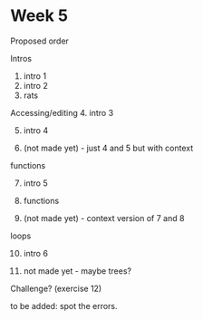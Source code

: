 # Week 5

Proposed order

Intros
1. intro 1
2. intro 2
3. rats

Accessing/editing
4. intro 3

5. intro 4

6. (not made yet) - just 4 and 5 but with context

functions

7. intro 5

8. functions

9. (not made yet) - context version of 7 and 8

loops

10. intro 6

11. not made yet - maybe trees?


Challenge? (exercise 12)

to be added: spot the errors.
